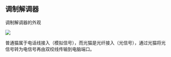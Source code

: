 ## 调制解调器

调制解调器的外观

![](https://i.postimg.cc/TwZFrLch/2749555-1-G110160316413.png)

普通猫属于电话线接入（模拟信号），而光猫是光纤接入（光信号），通过光猫将光信号转为电信号再由双绞线传输到电脑端口。
